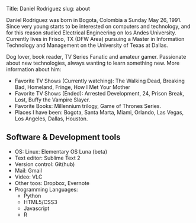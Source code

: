 Title: Daniel Rodriguez
slug: about

<p>
Daniel Rodriguez was born in Bogota, Colombia a Sunday May 26, 1991. Since
very young starts to be interested on computers and technology, and for this reason studied Electrical Engineering on los Andes University. Currently lives in Frisco, TX (DFW Area) pursuing a Master in Information Technology and Management on the University of Texas at Dallas.
</p>

<p>
Dog lover, book reader, TV Series Fanatic and amateur gamer. Passionate about new technologies, always wanting to learn something new. More information about him:
</p>
<ul>
    <li>
        Favorite TV Shows (Currently watching): The Walking Dead, Breaking Bad, Homeland, Fringe, How I Met Your Mother
    </li>
    <li>
        Favorite TV Shows (Ended):  Arrested Development, 24, Prison Break, Lost, Buffy the Vampire Slayer.
    </li>
    <li>
        Favorite Books: Millennium trilogy, Game of Thrones Series.
    </li>
    <li>
        Places I have been: Bogota, Santa Marta, Miami, Orlando, Las Vegas, Los Angeles, Dallas, Houston.
    </li>
</ul>

<h2>Software &amp; Development tools</h2>

<ul>
    <li>OS: Linux: Elementary OS Luna (beta)</li>
    <li>Text editor: Sublime Text 2</li>
    <li>Version control: Git(hub)</li>
    <li>Mail: Gmail</li>
    <li>Video: VLC</li>
    <li>Other toos: Dropbox, Evernote</li>
    <li>Programming Languages:
        <ul>
            <li>Python</li>
            <li>HTML5/CSS3</li>
            <li>Javascript</li>
            <li>R</li>
        </ul>
    </li>
</ul>




